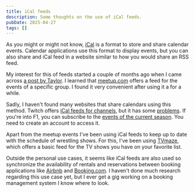 ```yaml
---
title: iCal feeds
description: Some thoughts on the use of iCal feeds.
pubDate: 2025-04-27
tags: []
---
```


As you might or might not know, [iCal](https://en.wikipedia.org/wiki/ICalendar) is a format to store and share calendar
events. Calendar applications use this format to display events, but you can also share and iCal feed in a website
similar to how you would share an RSS feed.

My interest for this of feeds started a couple of months ago when I came across
[a post by Taylor](https://taylor.town/meetup-ics). I learned that [meetup.com](https://meetup.com/) offers a feed for
the events of a specific group. I found it very convenient after using it a for a while.

Sadly, I haven't found many websites that share calendars using this method. Twitch offers
[iCal feeds for channels](https://dev.twitch.tv/docs/api/reference/#get-channel-icalendar), but it has some
[problems](https://paul.af/twitch-ical). If you're into F1, you can subscribe to the
[events of the current season](https://www.formula1.com/en/racing/2025). You need to create an account to access it.

Apart from the meetup events I've been using iCal feeds to keep up to date with the schedule of wrestling shows. For
this, I've been using [TVmaze](https://www.tvmaze.com/), which offers a basic feed for the TV shows you have on your
favorite list.

Outside the personal use cases, it seems like iCal feeds are also used so synchronize the availability of rentals and
reservations between booking applications like [Airbnb](https://www.airbnb.com/help/article/99) and
[Booking.com](https://partner.booking.com/en-gb/help/rates-availability/extranet-calendar/syncing-your-bookingcom-calendar-third-party-calendars).
I haven't done much research regarding this use case yet, but I ever get a gig working on a booking management system I
know where to look.
